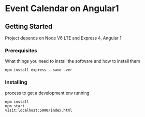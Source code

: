 # Event Calendar on Angular1


## Getting Started

Project depends on Node V6 LTE and Express 4, Angular 1 

### Prerequisites

What things you need to install the software and how to install them

```
npm install express --save -ver
```

### Installing

process to get a development env running


```
npm install 
npm start
visit:localhost:5000/index.html
```

